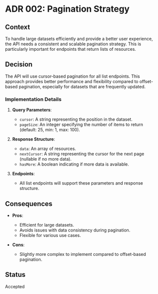 # ADR 002: Pagination Strategy

## Context

To handle large datasets efficiently and provide a better user experience, the API needs a consistent and scalable pagination strategy. This is particularly important for endpoints that return lists of resources.

## Decision

The API will use cursor-based pagination for all list endpoints. This approach provides better performance and flexibility compared to offset-based pagination, especially for datasets that are frequently updated.

### Implementation Details

1. **Query Parameters**:
   - `cursor`: A string representing the position in the dataset.
   - `pageSize`: An integer specifying the number of items to return (default: 25, min: 1, max: 100).

2. **Response Structure**:
   - `data`: An array of resources.
   - `nextCursor`: A string representing the cursor for the next page (nullable if no more data).
   - `hasMore`: A boolean indicating if more data is available.

3. **Endpoints**:
   - All list endpoints will support these parameters and response structure.

## Consequences

- **Pros**:
  - Efficient for large datasets.
  - Avoids issues with data consistency during pagination.
  - Flexible for various use cases.

- **Cons**:
  - Slightly more complex to implement compared to offset-based pagination.

## Status

Accepted
